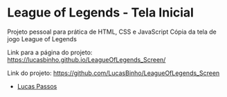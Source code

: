 # League of Legends - Tela Inicial
Projeto pessoal para prática de HTML, CSS e JavaScript
Cópia da tela de jogo League of Legends

Link para a página do projeto: 
https://lucasbinho.github.io/LeagueOfLegends_Screen/

Link do projeto: 
https://github.com/LucasBinho/LeagueOfLegends_Screen

 - [Lucas Passos](https://www.linkedin.com/in/lucas--passos/)
